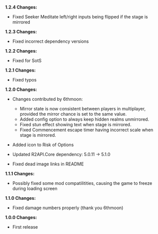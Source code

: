 **1.2.4 Changes:**

* Fixed Seeker Meditate left/right inputs being flipped if the stage is mirrored

**1.2.3 Changes:**

* Fixed incorrect dependency versions

**1.2.2 Changes:**

* Fixed for SotS

**1.2.1 Changes:**

* Fixed typos

**1.2.0 Changes:**

* Changes contributed by 6thmoon:
  * Mirror state is now consistent between players in multiplayer, provided the mirror chance is set to the same value.
  * Added config option to always keep hidden realms unmirrored.
  * Fixed stun effect showing text when stage is mirrored.
  * Fixed Commencement escape timer having incorrect scale when stage is mirrored.

* Added icon to Risk of Options

* Updated R2API.Core dependency: 5.0.11 -> 5.1.0

* Fixed dead image links in README

**1.1.1 Changes:**

* Possibly fixed some mod compatilitities, causing the game to freeze during loading screen

**1.1.0 Changes:**

* Fixed damage numbers properly (thank you 6thmoon)

**1.0.0 Changes:**

* First release